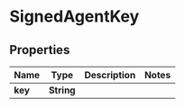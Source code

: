 

# SignedAgentKey


## Properties

| Name | Type | Description | Notes |
|------------ | ------------- | ------------- | -------------|
|**key** | **String** |  |  |



